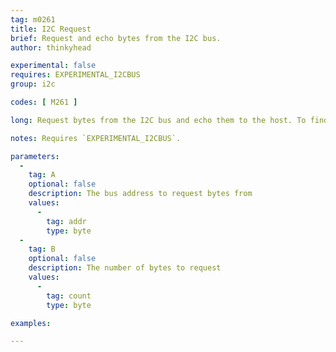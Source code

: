 ```yaml
---
tag: m0261
title: I2C Request
brief: Request and echo bytes from the I2C bus.
author: thinkyhead

experimental: false
requires: EXPERIMENTAL_I2CBUS
group: i2c

codes: [ M261 ]

long: Request bytes from the I2C bus and echo them to the host. To find out how to do more useful things with I2C see the I2C master / slave article.

notes: Requires `EXPERIMENTAL_I2CBUS`.

parameters:
  -
    tag: A
    optional: false
    description: The bus address to request bytes from
    values:
      -
        tag: addr
        type: byte
  -
    tag: B
    optional: false
    description: The number of bytes to request
    values:
      -
        tag: count
        type: byte

examples:

---
```


